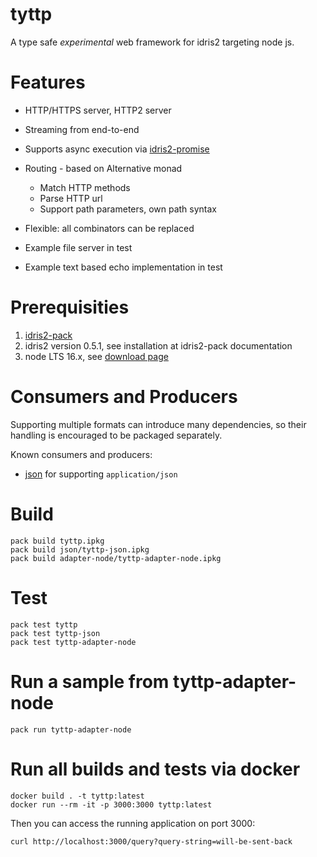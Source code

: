 # tyttp

A type safe _experimental_ web framework for idris2 targeting node js.

# Features

- HTTP/HTTPS server, HTTP2 server
- Streaming from end-to-end
- Supports async execution via [idris2-promise](https://github.com/kbertalan/idris2-promise)

- Routing - based on Alternative monad
  - Match HTTP methods
  - Parse HTTP url
  - Support path parameters, own path syntax
- Flexible: all combinators can be replaced

- Example file server in test
- Example text based echo implementation in test

# Prerequisities

1. [idris2-pack](https://github.com/stefan-hoeck/idris2-pack)
1. idris2 version 0.5.1, see installation at idris2-pack documentation
1. node LTS 16.x, see [download page](https://nodejs.org/en/download/)

# Consumers and Producers

Supporting multiple formats can introduce many dependencies, so their handling is encouraged to be packaged separately.

Known consumers and producers:

- [json](https://github.com/kbertalan/tyttp/tree/main/json) for supporting `application/json`

# Build

    pack build tyttp.ipkg
    pack build json/tyttp-json.ipkg
    pack build adapter-node/tyttp-adapter-node.ipkg

# Test

    pack test tyttp
    pack test tyttp-json
    pack test tyttp-adapter-node

# Run a sample from tyttp-adapter-node

    pack run tyttp-adapter-node

# Run all builds and tests via docker

    docker build . -t tyttp:latest
    docker run --rm -it -p 3000:3000 tyttp:latest

Then you can access the running application on port 3000:

    curl http://localhost:3000/query?query-string=will-be-sent-back
